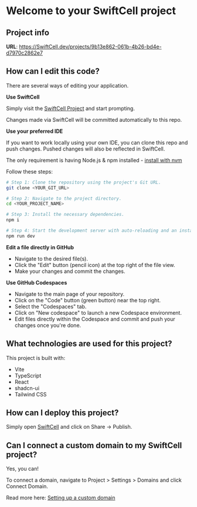 # Welcome to your SwiftCell project

## Project info

**URL**: https://SwiftCell.dev/projects/9b13e862-061b-4b26-bd4e-d7970c2862e7

## How can I edit this code?

There are several ways of editing your application.

**Use SwiftCell**

Simply visit the [SwiftCell Project](https://SwiftCell.dev/projects/9b13e862-061b-4b26-bd4e-d7970c2862e7) and start prompting.

Changes made via SwiftCell will be committed automatically to this repo.

**Use your preferred IDE**

If you want to work locally using your own IDE, you can clone this repo and push changes. Pushed changes will also be reflected in SwiftCell.

The only requirement is having Node.js & npm installed - [install with nvm](https://github.com/nvm-sh/nvm#installing-and-updating)

Follow these steps:

```sh
# Step 1: Clone the repository using the project's Git URL.
git clone <YOUR_GIT_URL>

# Step 2: Navigate to the project directory.
cd <YOUR_PROJECT_NAME>

# Step 3: Install the necessary dependencies.
npm i

# Step 4: Start the development server with auto-reloading and an instant preview.
npm run dev
```

**Edit a file directly in GitHub**

- Navigate to the desired file(s).
- Click the "Edit" button (pencil icon) at the top right of the file view.
- Make your changes and commit the changes.

**Use GitHub Codespaces**

- Navigate to the main page of your repository.
- Click on the "Code" button (green button) near the top right.
- Select the "Codespaces" tab.
- Click on "New codespace" to launch a new Codespace environment.
- Edit files directly within the Codespace and commit and push your changes once you're done.

## What technologies are used for this project?

This project is built with:

- Vite
- TypeScript
- React
- shadcn-ui
- Tailwind CSS

## How can I deploy this project?

Simply open [SwiftCell](https://SwiftCell.dev/projects/9b13e862-061b-4b26-bd4e-d7970c2862e7) and click on Share -> Publish.

## Can I connect a custom domain to my SwiftCell project?

Yes, you can!

To connect a domain, navigate to Project > Settings > Domains and click Connect Domain.

Read more here: [Setting up a custom domain](https://docs.SwiftCell.dev/features/custom-domain#custom-domain)
